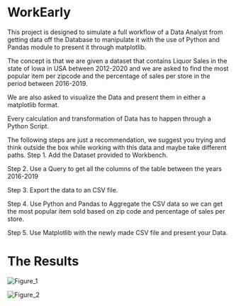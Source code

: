 # WorkEarly

This project is designed to simulate a full workflow of a Data Analyst from getting data off 
the Database to manipulate it with the use of Python and Pandas module to present it through matplotlib.

The concept is that we are given a dataset that contains Liquor Sales in the state of Iowa in USA between 2012-2020 
and we are asked to find the most popular item per zipcode and the percentage of sales per store in the period between 2016-2019.

We are also asked to visualize the Data and present them in either a matplotlib format.

Every calculation and transformation of Data has to happen through a Python Script.

The following steps are just a recommendation, we suggest you trying and think outside the box while working with this data and maybe take different paths.
Step 1.
Add the Dataset provided to Workbench.

Step 2.
Use a Query to get all the columns of the table between the years 2016-2019

Step 3.
Export the data to an CSV file.

Step 4.
Use Python and Pandas to Aggregate the CSV data so we can get the most popular item sold based on zip code and percentage of sales per store.

Step 5.
Use Matplotlib with the newly made CSV file and present your Data.

# The Results

![Figure_1](https://github.com/m1ts0ulas/WorkEarly/assets/81931848/eae4e514-b2cc-4df8-9381-9fcf2871977b)

![Figure_2](https://github.com/m1ts0ulas/WorkEarly/assets/81931848/6a378fe3-d71a-47f9-9aac-0176c8343512)
